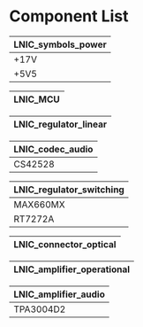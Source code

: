 



# Component List

|LNIC_symbols_power|
| :--- |
|+17V|
|+5V5|

|LNIC_MCU|
| :--- |

|LNIC_regulator_linear|
| :--- |

|LNIC_codec_audio|
| :--- |
|CS42528|

|LNIC_regulator_switching|
| :--- |
|MAX660MX|
|RT7272A|

|LNIC_connector_optical|
| :--- |

|LNIC_amplifier_operational|
| :--- |

|LNIC_amplifier_audio|
| :--- |
|TPA3004D2|
